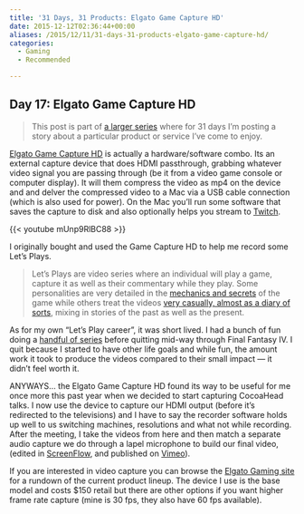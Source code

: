 ```yaml
---
title: '31 Days, 31 Products: Elgato Game Capture HD'
date: 2015-12-12T02:36:44+00:00
aliases: /2015/12/11/31-days-31-products-elgato-game-capture-hd/
categories:
  - Gaming
  - Recommended

---
```

## Day 17: Elgato Game Capture HD

> This post is part of [a larger series][1] where for 31 days I&#8217;m posting a story about a particular product or service I&#8217;ve come to enjoy.

[Elgato Game Capture HD][2] is actually a hardware/software combo. Its an external capture device that does HDMI passthrough, grabbing whatever video signal you are passing through (be it from a video game console or computer display). It will them compress the video as mp4 on the device and and delver the compressed video to a Mac via a USB cable connection (which is also used for power). On the Mac you&#8217;ll run some software that saves the capture to disk and also optionally helps you stream to [Twitch][3].

{{< youtube mUnp9RlBC88 >}}

I originally bought and used the Game Capture HD to help me record some Let&#8217;s Plays.

> Let&#8217;s Plays are video series where an individual will play a game, capture it as well as their commentary while they play. Some personalities are very detailed in the [mechanics and secrets][4] of the game while others treat the videos [very casually, almost as a diary of sorts][5], mixing in stories of the past as well as the present.

As for my own &#8220;Let&#8217;s Play career&#8221;, it was short lived. I had a bunch of fun doing a [handful of series][6] before quitting mid-way through Final Fantasy IV. I quit because I started to have other life goals and while fun, the amount work it took to produce the videos compared to their small impact &#8212; it didn&#8217;t feel worth it.

ANYWAYS&#8230; the Elgato Game Capture HD found its way to be useful for me once more this past year when we decided to start capturing CocoaHead talks. I now use the device to capture our HDMI output (before it&#8217;s redirected to the televisions) and I have to say the recorder software holds up well to us switching machines, resolutions and what not while recording. After the meeting, I take the videos from here and then match a separate audio capture we do through a lapel microphone to build our final video, (edited in [ScreenFlow][7], and published on [Vimeo][8]).

If you are interested in video capture you can browse the [Elgato Gaming site][9] for a rundown of the current product lineup. The device I use is the base model and costs $150 retail but there are other options if you want higher frame rate capture (mine is 30 fps, they also have 60 fps available).

 [1]: http://mikezornek.com/2015/11/24/31-days-31-products-launch-post/
 [2]: https://www.elgato.com/en/gaming/gamecapture-hd
 [3]: http://www.twitch.tv/
 [4]: https://www.youtube.com/user/HCBailly
 [5]: https://www.youtube.com/user/NintendoCapriSun
 [6]: https://www.youtube.com/user/cyberzorn
 [7]: http://mikezornek.com/2015/11/28/31-days-31-products-screenflow/
 [8]: https://vimeo.com/phillycocoa
 [9]: https://www.elgato.com/en/gaming